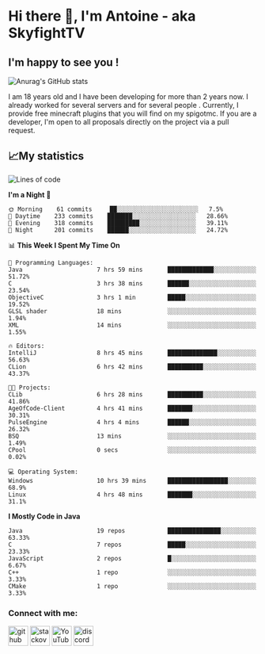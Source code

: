 # Hi there 👋, I'm Antoine - aka SkyfightTV
## I'm happy to see you !
![Anurag's GitHub stats](https://github-readme-stats.vercel.app/api?username=SKyfightTV&show_icons=true&theme=dark&count_private=true&)

I am 18 years old and I have been developing for more than 2 years now. I already worked for several servers and for several people . Currently, I provide free minecraft plugins that you will find on my spigotmc.
If you are a developer, I'm open to all proposals directly on the project via a pull request.

## 📈My statistics
<!--START_SECTION:waka-->
![Lines of code](https://img.shields.io/badge/From%20Hello%20World%20I%27ve%20Written-810%20Thousand%20lines%20of%20code-blue)

**I'm a Night 🦉** 

```text
🌞 Morning    61 commits     ██░░░░░░░░░░░░░░░░░░░░░░░   7.5% 
🌆 Daytime    233 commits    ███████░░░░░░░░░░░░░░░░░░   28.66% 
🌃 Evening    318 commits    █████████░░░░░░░░░░░░░░░░   39.11% 
🌙 Night      201 commits    ██████░░░░░░░░░░░░░░░░░░░   24.72%

```


📊 **This Week I Spent My Time On** 

```text
💬 Programming Languages: 
Java                     7 hrs 59 mins       █████████████░░░░░░░░░░░░   51.72% 
C                        3 hrs 38 mins       ██████░░░░░░░░░░░░░░░░░░░   23.54% 
ObjectiveC               3 hrs 1 min         █████░░░░░░░░░░░░░░░░░░░░   19.52% 
GLSL shader              18 mins             ░░░░░░░░░░░░░░░░░░░░░░░░░   1.94% 
XML                      14 mins             ░░░░░░░░░░░░░░░░░░░░░░░░░   1.55%

🔥 Editors: 
IntelliJ                 8 hrs 45 mins       ██████████████░░░░░░░░░░░   56.63% 
CLion                    6 hrs 42 mins       ██████████░░░░░░░░░░░░░░░   43.37%

🐱‍💻 Projects: 
CLib                     6 hrs 28 mins       ██████████░░░░░░░░░░░░░░░   41.86% 
AgeOfCode-Client         4 hrs 41 mins       ███████░░░░░░░░░░░░░░░░░░   30.31% 
PulseEngine              4 hrs 4 mins        ██████░░░░░░░░░░░░░░░░░░░   26.32% 
BSQ                      13 mins             ░░░░░░░░░░░░░░░░░░░░░░░░░   1.49% 
CPool                    0 secs              ░░░░░░░░░░░░░░░░░░░░░░░░░   0.02%

💻 Operating System: 
Windows                  10 hrs 39 mins      █████████████████░░░░░░░░   68.9% 
Linux                    4 hrs 48 mins       ███████░░░░░░░░░░░░░░░░░░   31.1%

```

**I Mostly Code in Java** 

```text
Java                     19 repos            ███████████████░░░░░░░░░░   63.33% 
C                        7 repos             █████░░░░░░░░░░░░░░░░░░░░   23.33% 
JavaScript               2 repos             █░░░░░░░░░░░░░░░░░░░░░░░░   6.67% 
C++                      1 repo              ░░░░░░░░░░░░░░░░░░░░░░░░░   3.33% 
CMake                    1 repo              ░░░░░░░░░░░░░░░░░░░░░░░░░   3.33%

```



<!--END_SECTION:waka-->

### Connect with me:

[<img src='https://cdn.jsdelivr.net/npm/simple-icons@3.0.1/icons/github.svg' alt='github' height='40'>](https://github.com/SKyfightTV)  [<img src='https://cdn.jsdelivr.net/npm/simple-icons@3.0.1/icons/stackoverflow.svg' alt='stackoverflow' height='40'>](https://stackoverflow.com/users/16952856)  [<img src='https://cdn.jsdelivr.net/npm/simple-icons@3.0.1/icons/youtube.svg' alt='YouTube' height='40'>](https://www.youtube.com/channel/UCjzzQNjlBr-AZ5j1A8lMMKw)  [<img src='https://cdn.jsdelivr.net/npm/simple-icons@3.0.1/icons/discord.svg' alt='discord' height='40'>](https://discord.gg/u8yzVac)  
